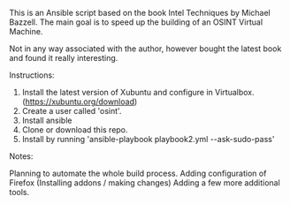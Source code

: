 This is an Ansible script based on the book Intel Techniques by Michael Bazzell. The main goal is to speed up the building of an OSINT Virtual Machine.

Not in any way associated with the author, however bought the latest book and found it really interesting.

Instructions:

1. Install the latest version of Xubuntu and configure in Virtualbox.
   (https://xubuntu.org/download)
2. Create a user called 'osint'.
3. Install ansible
4. Clone or download this repo.
5. Install by running 'ansible-playbook playbook2.yml --ask-sudo-pass'


Notes:

Planning to automate the whole build process.
Adding configuration of Firefox (Installing addons / making changes)
Adding a few more additional tools.
